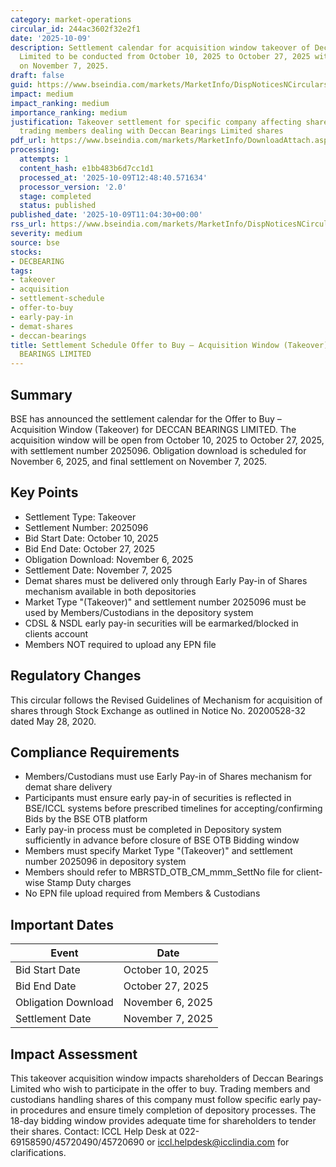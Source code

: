 ```yaml
---
category: market-operations
circular_id: 244ac3602f32e2f1
date: '2025-10-09'
description: Settlement calendar for acquisition window takeover of Deccan Bearings
  Limited to be conducted from October 10, 2025 to October 27, 2025 with settlement
  on November 7, 2025.
draft: false
guid: https://www.bseindia.com/markets/MarketInfo/DispNoticesNCirculars.aspx?Noticeid={3D3885D6-D2EA-4844-A554-5A13DFE89CC7}&noticeno=20251009-18&dt=10/09/2025&icount=18&totcount=32&flag=0
impact: medium
impact_ranking: medium
importance_ranking: medium
justification: Takeover settlement for specific company affecting shareholders and
  trading members dealing with Deccan Bearings Limited shares
pdf_url: https://www.bseindia.com/markets/MarketInfo/DownloadAttach.aspx?id=20251009-18&attachedId=
processing:
  attempts: 1
  content_hash: e1bb483b6d7cc1d1
  processed_at: '2025-10-09T12:48:40.571634'
  processor_version: '2.0'
  stage: completed
  status: published
published_date: '2025-10-09T11:04:30+00:00'
rss_url: https://www.bseindia.com/markets/MarketInfo/DispNoticesNCirculars.aspx?Noticeid={3D3885D6-D2EA-4844-A554-5A13DFE89CC7}&noticeno=20251009-18&dt=10/09/2025&icount=18&totcount=32&flag=0
severity: medium
source: bse
stocks:
- DECBEARING
tags:
- takeover
- acquisition
- settlement-schedule
- offer-to-buy
- early-pay-in
- demat-shares
- deccan-bearings
title: Settlement Schedule Offer to Buy – Acquisition Window (Takeover) for DECCAN
  BEARINGS LIMITED
---
```


## Summary

BSE has announced the settlement calendar for the Offer to Buy – Acquisition Window (Takeover) for DECCAN BEARINGS LIMITED. The acquisition window will be open from October 10, 2025 to October 27, 2025, with settlement number 2025096. Obligation download is scheduled for November 6, 2025, and final settlement on November 7, 2025.

## Key Points

- Settlement Type: Takeover
- Settlement Number: 2025096
- Bid Start Date: October 10, 2025
- Bid End Date: October 27, 2025
- Obligation Download: November 6, 2025
- Settlement Date: November 7, 2025
- Demat shares must be delivered only through Early Pay-in of Shares mechanism available in both depositories
- Market Type "(Takeover)" and settlement number 2025096 must be used by Members/Custodians in the depository system
- CDSL & NSDL early pay-in securities will be earmarked/blocked in clients account
- Members NOT required to upload any EPN file

## Regulatory Changes

This circular follows the Revised Guidelines of Mechanism for acquisition of shares through Stock Exchange as outlined in Notice No. 20200528-32 dated May 28, 2020.

## Compliance Requirements

- Members/Custodians must use Early Pay-in of Shares mechanism for demat share delivery
- Participants must ensure early pay-in of securities is reflected in BSE/ICCL systems before prescribed timelines for accepting/confirming Bids by the BSE OTB platform
- Early pay-in process must be completed in Depository system sufficiently in advance before closure of BSE OTB Bidding window
- Members must specify Market Type "(Takeover)" and settlement number 2025096 in depository system
- Members should refer to MBRSTD_OTB_CM_mmm_SettNo file for client-wise Stamp Duty charges
- No EPN file upload required from Members & Custodians

## Important Dates

| Event | Date |
|-------|------|
| Bid Start Date | October 10, 2025 |
| Bid End Date | October 27, 2025 |
| Obligation Download | November 6, 2025 |
| Settlement Date | November 7, 2025 |

## Impact Assessment

This takeover acquisition window impacts shareholders of Deccan Bearings Limited who wish to participate in the offer to buy. Trading members and custodians handling shares of this company must follow specific early pay-in procedures and ensure timely completion of depository processes. The 18-day bidding window provides adequate time for shareholders to tender their shares. Contact: ICCL Help Desk at 022-69158590/45720490/45720690 or iccl.helpdesk@icclindia.com for clarifications.